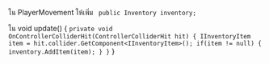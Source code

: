 ใน PlayerMovement ให้เพิ่ม
` public Inventory inventory;`

ใน void update()
{
    `private void OnControllerColliderHit(ControllerColliderHit hit)
        {
            IInventoryItem item = hit.collider.GetComponent<IInventoryItem>();
            if(item != null)
            {
                inventory.AddItem(item);
            }
        }`
}
